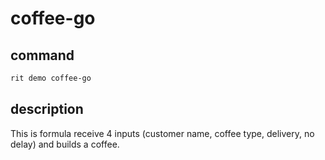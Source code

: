 # coffee-go

## command

```bash
rit demo coffee-go
```

## description

This is formula receive 4 inputs (customer name, coffee type, delivery,
no delay) and builds a coffee.

